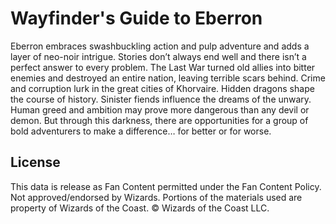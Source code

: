 # Wayfinder's Guide to Eberron

Eberron embraces swashbuckling action and pulp adventure and adds a layer of neo-noir intrigue. Stories don’t always end well and there isn’t a perfect answer to every problem. The Last War turned old allies into bitter enemies and destroyed an entire nation, leaving terrible scars behind. Crime and corruption lurk in the great cities of Khorvaire. Hidden dragons shape the course of history. Sinister fiends influence the dreams of the unwary. Human greed and ambition may prove more dangerous than any devil or demon. But through this darkness, there are opportunities for a group of bold adventurers to make a difference… for better or for worse.

## License

This data is release as Fan Content permitted under the Fan Content Policy. Not approved/endorsed by Wizards. Portions of the materials used are property of Wizards of the Coast. © Wizards of the Coast LLC.
